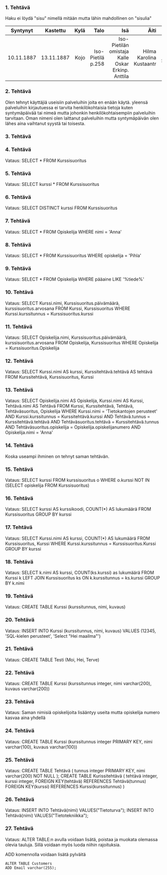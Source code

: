 ### 1. Tehtävä
Haku ei löydä "sisu" nimellä mitään mutta lähin mahdollinen on "sisulia"

| Syntynyt     | Kastettu         | Kylä   | Talo   | Isä  | Äiti |Lapsi  |
| -------------|:----------------:| ------:|-------:|-----:|-----:|------:|
| 10.11.1887   | 13.11.1887       | Kojo   |	Iso-Pietilä p.258 | Iso-Pietilän omistaja Kalle Oskar Erkinp. Anttila | Hilma Karolina Kustaantr  | 	Hilja Sisulia |

### 2. Tehtävä
Olen tehnyt käyttäjiä useisiin palveluihin joita en enään käytä. yleensä palveluihin kirjautuessa ei tarvita henkilökohtaisia tietoja kuten syntymäpäivää tai nimeä mutta johonkin henkilökohtaisempiin palveluihin tarvitaan. Oman nimeni olen laittanut palveluihin mutta syntymäpäivän olen lähes aina vaihtanut syystä tai toisesta.

### 3. Tehtävä

### 4. Tehtävä
Vataus: SELECT * FROM Kurssisuoritus

### 5. Tehtävä
Vataus: SELECT kurssi * FROM Kurssisuoritus

### 6. Tehtävä
Vataus: SELECT DISTINCT kurssi FROM Kurssisuoritus

### 7. Tehtävä
Vataus: SELECT * FROM Opiskelija WHERE nimi = 'Anna'

### 8. Tehtävä
Vataus: SELECT * FROM Kurssisuoritus WHERE opiskelija = 'Pihla'

### 9. Tehtävä
Vataus: SELECT * FROM Opiskelija WHERE pääaine  LIKE '%tiede%'

### 10. Tehtävä
Vataus: SELECT Kurssi.nimi, Kurssisuoritus.päivämäärä, kurssisuoritus.arvosana
        FROM Kurssi, Kurssisuoritus
        WHERE Kurssi.kurssitunnus = Kurssisuoritus.kurssi
        
### 11. Tehtävä
Vataus: SELECT Opiskelija.nimi, Kurssisuoritus.päivämäärä, kurssisuoritus.arvosana 
        FROM Opiskelija, Kurssisuoritus 
        WHERE Opiskelija = Kurssisuoritus.Opiskelija

### 12. Tehtävä
Vataus: SELECT Kurssi.nimi AS kurssi, Kurssitehtävä.tehtävä AS tehtävä
        FROM Kurssitehtävä, Kurssisuoritus, Kurssi
        
### 13. Tehtävä
Vataus: SELECT Opiskelija.nimi AS Opiskelija, Kurssi.nimi AS Kurssi, Tehtävä.nimi AS Tehtävä
    FROM Kurssi, Kurssitehtävä, Tehtävä, Tehtäväsuoritus, Opiskelija
    WHERE Kurssi.nimi = 'Tietokantojen perusteet'
        AND Kurssi.kurssitunnus = Kurssitehtävä.kurssi
        AND Tehtävä.tunnus = Kurssitehtävä.tehtävä
        AND Tehtäväsuoritus.tehtävä = Kurssitehtävä.tunnus
        AND Tehtäväsuoritus.opiskelija = Opiskelija.opiskelijanumero
        AND Opiskelija.nimi = 'Anna'
        
### 14. Tehtävä
Koska useampi ihminen on tehnyt saman tehtävän.

### 15. Tehtävä
Vataus: SELECT kurssi FROM kurssisuoritus o
        WHERE o.kurssi
        NOT IN (SELECT opiskelija FROM Kurssisuoritus)
 
### 16. Tehtävä
Vataus: SELECT kurssi AS kurssikoodi, COUNT(*) AS lukumäärä
        FROM Kurssisuoritus GROUP BY kurssi

### 17. Tehtävä
Vataus: SELECT Kurssi.nimi AS kurssi, COUNT(*) AS lukumäärä
        FROM Kurssisuoritus, Kurssi 
        WHERE Kurssi.kurssitunnus = Kurssisuoritus.Kurssi
        GROUP BY kurssi
        
### 18. Tehtävä
Vataus: SELECT k.nimi AS kurssi, COUNT(ks.kurssi) as lukumäärä FROM Kurssi k LEFT JOIN Kurssisuoritus ks
        ON k.kurssitunnus = ks.kurssi GROUP BY k.nimi

### 19. Tehtävä
Vataus: CREATE TABLE Kurssi (kurssitunnus, nimi, kuvaus)
        
### 20. Tehtävä
Vataus: INSERT INTO Kurssi (kurssitunnus, nimi, kuvaus)
        VALUES (12345, 'SQL-kielen perusteet', 'Select "Hei maailma"')

### 21. Tehtävä
Vataus: CREATE TABLE Testi (Moi, Hei, Terve)

### 22. Tehtävä
Vataus: CREATE TABLE Kurssi (kurssitunnus integer, nimi varchar(200), kuvaus varchar(200))

### 23. Tehtävä
Vataus: Saman nimisiä opiskelijoita lisääntyy useita mutta opiskelija numero kasvaa aina yhdellä

### 24. Tehtävä
Vataus: CREATE TABLE Kurssi (kurssitunnus integer PRIMARY KEY, nimi varchar(100), kuvaus varchar(100))

### 25. Tehtävä
Vataus: CREATE TABLE Tehtävä
        (
        tunnus integer PRIMARY KEY,
        nimi varchar(200) NOT NULL
        );
        CREATE TABLE Kurissitehtävä
        (
        tehtävä integer, 
        kurssi integer,
        FOREIGN KEY(tehtävä) REFERENCES Tehtävä(tunnus)
        FOREIGN KEY(kurssi) REFERENCES Kurssi(kurssitunnus)
        )
        
### 26. Tehtävä
Vataus: INSERT INTO Tehtävä(nimi) VALUES("Tietoturva");
        INSERT INTO Tehtävä(nimi) VALUES("Tietotekniikka");
        
### 27. Tehtävä
Vataus: ALTER TABLE:n avulla voidaan lisätä, poistaa ja muokata olemassa olevia tauluja. Sillä voidaan myös luoda niihin rajoituksia.

ADD komennolla voidaan lisätä pylväitä
````
ALTER TABLE Customers
ADD Email varchar(255);
````


        

